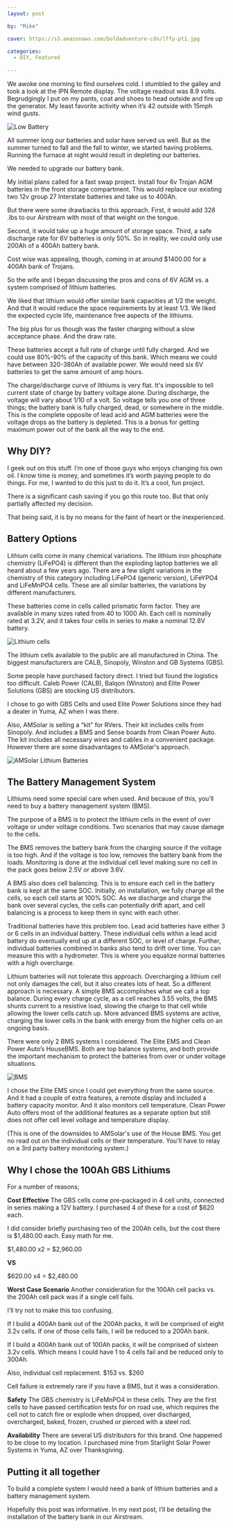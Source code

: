 ```yaml
---
layout: post

by: "Mike"

cover: https://s3.amazonaws.com/boldadventure-cdn/lffp-pt1.jpg

categories:
  - DIY, Featured
  
---
```



We awoke one morning to find ourselves cold. I stumbled to the galley and took a look at the IPN Remote display. The voltage readout was 8.9 volts. Begrudgingly I put on my pants, coat and shoes to head outside and fire up the generator. My least favorite activity when it’s 42 outside with 15mph wind gusts.

<img src="https://scontent-lax3-1.cdninstagram.com/hphotos-xpt1/t51.2885-15/e35/11909147_1666563770266568_2071204063_n.jpg" alt="Low Battery">

All summer long our batteries and solar have served us well. But as the summer turned to fall and the fall to winter, we started having problems. Running the furnace at night would result in depleting our batteries. 

We needed to upgrade our battery bank.

My initial plans called for a fast swap project. Install four 6v Trojan AGM batteries in the front storage compartment. This would replace our existing two 12v group 27 Interstate batteries and take us to 400Ah.

But there were some drawbacks to this approach. First, it would add 328 .lbs to our Airstream with most of that weight on the tongue.

Second, it would take up a huge amount of storage space. Third, a safe discharge rate for 6V batteries is only 50%. So in reality, we could only use 200Ah  of a 400Ah battery bank.

Cost wise was appealing, though, coming in at around $1400.00 for a 400Ah bank of Trojans.

So the wife and I began discussing the pros and cons of 6V AGM vs. a system comprised of lithium batteries. 

We liked that lithium would offer similar bank capacities at 1/2 the weight. And that it would reduce the space requirements by at least 1/3. We liked the expected cycle life, maintenance free aspects of the lithiums.

The big plus for us though was the faster charging without a slow acceptance phase. And the draw rate.

These batteries accept a full rate of charge until fully charged. And we could use 80%-90% of the capacity of this bank. Which means we could have between 320-380Ah of available power. We would need six 6V batteries to get the same amount of amp hours.

The charge/discharge curve of lithiums is very flat. It's impossible to tell current state of charge by battery voltage alone. During discharge, the voltage will vary about 1/10 of a volt. So voltage tells you one of three things; the battery bank is fully charged, dead, or somewhere in the middle. This is the complete opposite of lead acid and AGM batteries were the voltage drops as the battery is depleted. This is a bonus for getting maximum power out of the bank all the way to the end. 

## Why DIY?

I geek out on this stuff. I’m one of those guys who enjoys changing his own oil. I know time is money, and sometimes it’s worth paying people to do things. For me, I wanted to do this just to do it. It’s a cool, fun project. 

There is a significant cash saving if you go this route too. But that only partially affected my decision. 

That being said, it is by no means for the faint of heart or the inexperienced. 


## Battery Options
 
Lithium cells come in many chemical variations. The lithium iron phosphate chemistry (LiFePO4) is different than the exploding laptop batteries we all heard about a few years ago. There are a few slight variations in the chemistry of this category including LiFePO4 (generic version), LiFeYPO4 and LiFeMnPO4 cells. These are all similar batteries, the variations by different manufacturers.

These batteries come in cells called prismatic form factor. They are available in many sizes rated from 40 to 1000 Ah. Each cell is nominally rated at 3.2V, and it takes four cells in series to make a nominal 12.8V battery. 

<img src="https://scontent-lax3-1.xx.fbcdn.net/hphotos-xfp1/v/t1.0-9/12375981_1515853978710964_3124539985766957537_n.jpg?oh=81dd82af8f617b36a02fe5eef371ca96&oe=570C196A" alt="Lithium cells">

The lithium cells available to the public are all manufactured in China. The biggest manufacturers are CALB, Sinopoly, Winston and GB Systems (GBS). 

Some people have purchased factory direct. I tried but found the logistics too difficult. Caleb Power (CALB), Balqon (Winston) and Elite Power Solutions (GBS) are stocking US distributors. 

I chose to go with GBS Cells and used Elite Power Solutions since they had a dealer in Yuma, AZ when I was there.

Also, AMSolar is selling a “kit” for RVers. Their kit includes cells from Sinopoly. And includes a BMS and Sense boards from Clean Power Auto. The kit includes all necessary wires and cables in a convenient package. However there are some disadvantages to AMSolar's approach. 

<img src="https://scontent-lax3-1.xx.fbcdn.net/hphotos-xfa1/v/t1.0-9/1014109_1515854285377600_203220778352229125_n.png?oh=7f77112a76a1e05e3675f3d6ae9d0b6e&oe=57108401" alt="AMSolar Lithium Batteries">


## The Battery Management System

Lithiums need some special care when used. And because of this, you’ll need to buy a battery management system (BMS).

The purpose of a BMS is to protect the lithium cells in the event of over voltage or under voltage conditions. Two scenarios that may cause damage to the cells.

The BMS removes the battery bank from the charging source if the voltage is too high. And if the voltage is too low, removes the battery bank from the loads. Monitoring is done at the individual cell level making sure no cell in the pack goes below 2.5V or above 3.6V.

A BMS also does cell balancing. This is to ensure each cell in the battery bank is kept at the same SOC. Initially, on installation, we fully charge all the cells, so each cell starts at 100% SOC. As we discharge and charge the bank over several cycles, the cells can potentially drift apart, and cell balancing is a process to keep them in sync with each other.

Traditional batteries have this problem too. Lead acid batteries have either 3 or 6 cells in an individual battery. These individual cells within a lead acid battery do eventually end up at a different SOC, or level of charge. Further, individual batteries combined in banks also tend to drift over time. You can measure this with a hydrometer. This is where you equalize normal batteries with a high overcharge.

Lithium batteries will not tolerate this approach. Overcharging a lithium cell not only damages the cell, but it also creates lots of heat. So a different approach is necessary. A simple BMS accomplishes what we call a top balance. During every charge cycle, as a cell reaches 3.55 volts, the BMS shunts current to a resistive load, slowing the charge to that cell while allowing the lower cells catch up. More advanced BMS systems are active, charging the lower cells in the bank with energy from the higher cells on an ongoing basis.

There were only 2 BMS systems I considered. The Elite EMS and Clean Power Auto’s HouseBMS. Both are top balance systems, and both provide the important mechanism to protect the batteries from over or under voltage situations. 

<img src="https://scontent-lax3-1.xx.fbcdn.net/hphotos-xpa1/t31.0-8/10296253_1515854855377543_4375584740301100434_o.jpg" alt="BMS">

I chose the Elite EMS since I could get everything from the same source. And it had a couple of extra features, a remote display and included a battery capacity monitor. And it also monitors cell temperature. Clean Power Auto offers most of the additional features as a separate option but still does not offer cell level voltage and temperature display.

(This is one of the downsides to AMSolar's use of the House BMS. You get no read out on the individual cells or their temperature. You'll have to relay on a 3rd party battery monitoring system.)

## Why I chose the 100Ah GBS Lithiums

For a number of reasons;

**Cost Effective**
The GBS cells come pre-packaged in 4 cell units, connected in series making a 12V battery. I purchased 4 of these for a cost of $620 each.

I did consider briefly purchasing two of the 200Ah cells, but the cost there is $1,480.00 each. Easy math for me.

$1,480.00    x2 = $2,960.00

**VS**

$620.00 x4 = $2,480.00    

**Worst Case Scenario**
Another consideration for the 100Ah cell packs vs. the 200Ah cell pack was if a single cell fails.

I’ll try not to make this too confusing.

If I build a 400Ah bank out of the 200Ah packs, it will be comprised of eight 3.2v cells. If one of those cells fails, I will be reduced to a 200Ah bank.

If I build a 400Ah bank out of 100Ah packs, it will be comprised of sixteen 3.2v cells. Which means I could have 1 to 4 cells fail and be reduced only to 300Ah.

Also, individual cell replacement. $153 vs. $260

Cell failure is extremely rare if you have a BMS, but it was a consideration.

**Safety**
The GBS chemistry is LiFeMnPO4 in these cells. They are the first cells to have passed certification tests for on road use, which requires the cell not to catch fire or explode when dropped, over discharged, overcharged, baked, frozen, crushed or pierced with a steel rod.

**Availability**
There are several US distributors for this brand. One happened to be close to my location. I purchased mine from Starlight Solar Power Systems in Yuma, AZ over Thanksgiving.

## Putting it all together

To build a complete system I would need a bank of lithium batteries and a battery management system.

Hopefully this post was informative. In my next post, I’ll be detailing the installation of the battery bank in our Airstream.

